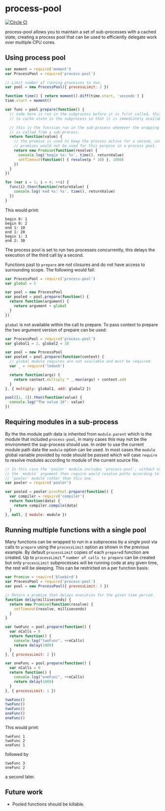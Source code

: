 # process-pool

[![Circle CI](https://circleci.com/gh/ohjames/process-pool.png)](https://circleci.com/gh/ohjames/process-pool)

process-pool allows you to maintain a set of sub-processes with a cached state, creating a process pool that can be used to efficiently delegate work over multiple CPU cores.

## Using process pool

```javascript
var moment = require('moment')
var ProcessPool = require('process-pool')

// Limit number of running processes to two.
var pool = new ProcessPool({ processLimit: 2 })

function time() { return moment().diff(time.start, 'seconds') }
time.start = moment()

var func = pool.prepare(function() {
  // code here is run in the subprocess before it is first called, this allows you
  // to cache state in the subprocess so that it is immediately available.

  // this is the function run in the sub-process whenever the wrapping function
  // is called from a sub-process.
  return function(value) {
    // the promise is used to keep the process active for a second, usually
    // promises would not be used for this purpose in a process pool.
    return new Promise(function(resolve) {
      console.log('begin %s: %s', time(), returnValue)
      setTimeout(function() { resolve(p * 10) }, 1000)
    })
  }
})

for (var i = 1; i < 4; ++i) {
  func(i).then(function(returnValue) {
    console.log('end %s: %s', time(), returnValue)
  })
}
```

This would print:
```
begin 0: 1
begin 0: 2
end 1: 10
end 1: 20
begin 1: 3
end 2: 30
```

The process pool is set to run two processes concurrently, this delays the execution of the third call by a second.

Functions past to `prepare` are *not* closures and do not have access to surrounding scope. The following would fail:

```javascript
var ProcessPool = require('process-pool')
var global = 5

var pool = new ProcessPool
var pooled = pool.prepare(function() {
  return function(argument) {
    return argument + global
  }
})
```

`global` is not available within the call to prepare. To pass context to prepare the two argument version of prepare can be used:

```javascript
var ProcessPool = require('process-pool')
var global1 = 2, global2 = 10

var pool = new ProcessPool
var pooled = pool.prepare(function(context) {
  // global module requires are not available and must be required.
  var _ = require('lodash')

  return function(args) {
    return context.multiply * _.max(args) + context.add
  }
}, { multiply: global1, add: global2 })

pool([1, 3]).then(function(value) {
  console.log("The value 16": value)
})
```

## Requiring modules in a sub-process

By the the module path data is inherited from `module.parent` which is the module that included `process-pool`, in many cases this may not be the environment the sup-process should use. In order to use the current module path data the `module` option can be used. In most cases the `module` global variable provided by node should be passed which will case `require` to resolve modules according to module of the current source file.

```javascript
// In this case the 'pooler' module includes 'process-pool', without using
// the `module` argument then require would resolve paths according to the
// 'pooler' module rather than this one.
var pooler = require('pooler')

var pooled = pooler.procPool.prepare(function() {
  var compiler = require('compiler')
  return function(data) {
    return compiler.compile(data)
  }
}, null, { module: module })
```

## Running multiple functions with a single pool

Many functions can be wrapped to run in a subprocess by a single pool via calls to `prepare` using the `processLimit` option as shown in the previous example. By default `processLimit` copies of each `prepare`d function are created. Up to `processLimit` * `number of calls to prepare` can be created but only `processLimit` subprocesses will be running code at any given time, the rest will be sleeping. This can be restricted on a per function basis:

```javascript
var Promise = require('bluebird')
var ProcessPool = require('process-pool')
var pool = new ProcessPool({ processLimit: 3 })

// Return a promise that delays execution for the given time period.
function delay(milliseconds) {
  return new Promise(function(resolve) {
    setTimeout(resolve, milliseconds)
  }
}

var twoFunc = pool.prepare(function() {
  var nCalls = 0
  return function() {
    console.log("twoFunc", ++nCalls)
    return delay(1000)
  }
}, { processLimit: 2 })

var oneFunc = pool.prepare(function() {
  var nCalls = 0
  return function() {
    console.log("oneFunc", ++nCalls)
    return delay(1000)
  }
}, { processLimit: 1 })

twoFunc()
twoFunc()
twoFunc()
oneFunc()
oneFunc()
```

This would print:

```
twoFunc 1
twoFunc 2
oneFunc 1
```
followed by
```
twoFunc 3
oneFunc 2
```
a second later.

## Future work
* Pooled functions should be killable.
